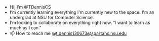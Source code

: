 -  Hi, I’m @TDennisCS
- I’m currently learning everything I'm currently new to the space. I'm an undergrad at NSU for Computer Science. 
- I’m looking to collaborate on everything right now. "I want to learn as much as I can."
- 📫 How to reach me @t.dennis130673@spartans.nsu.edu  
